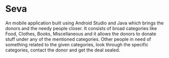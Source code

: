 # Seva
An mobile application built using Android Studio and Java which brings the donors and the needy people closer. It consists of broad categories 
like Food, Clothes, Books, Miscellaneous and it allows the donors to donate stuff under any of the mentioned categories. Other people in need 
of something related to the given categories, look through the specific categories, contact the donor and get the deal sealed. 
